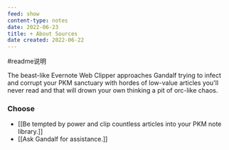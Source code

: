 ```yaml
---
feed: show
content-type: notes
date: 2022-06-23
title: + About Sources
date created: 2022-06-22
---
```

#readme说明

The beast-like Evernote Web Clipper approaches Gandalf trying to infect and corrupt your PKM sanctuary with hordes of low-value articles you'll never read and that will drown your own thinking a pit of orc-like chaos.

### Choose

- [[Be tempted by power and clip countless articles into your PKM note library.]]
- [[Ask Gandalf for assistance.]]

